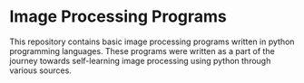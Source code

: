 # Image Processing Programs

This repository contains basic image processing programs written in python programming languages. These programs were written as a part of the journey towards self-learning image processing using python through various sources.